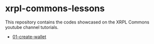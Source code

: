 # xrpl-commons-lessons

This repository contains the codes showcased on the XRPL Commons youtube channel tutorials.

- [01-create-wallet](./01-create-wallet/)
